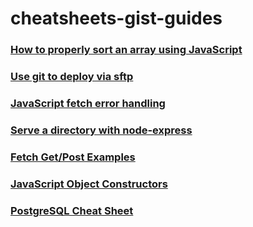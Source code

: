 # cheatsheets-gist-guides

### [How to properly sort an array using JavaScript](https://gist.github.com/jasenmichael/383a171597c30acfb619478c8aea969a)

### [Use git to deploy via sftp](https://gist.github.com/jasenmichael/f2ae36bee6cab564309c9b762485611f)

### [JavaScript fetch error handling](https://gist.github.com/jasenmichael/5f96a16250be49d900cb1182b8d0890b)

### [Serve a directory with node-express](https://gist.github.com/jasenmichael/6a0b7d03d38f67c772f1e15a073e0645)

### [Fetch Get/Post Examples](https://gist.github.com/jasenmichael/405e318989ca5ec23463c9caa2271af3#file-fetch-get-post-examples-md)

### [JavaScript Object Constructors](https://gist.github.com/jasenmichael/1bcb88fc6ad366fc1158f6adec6c3c2a)

### [PostgreSQL Cheat Sheet](https://gist.github.com/jasenmichael/6b3d940200281245a7714f65e41dd32b)
